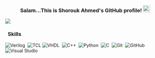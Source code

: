 <h3 align="center">
  Salam...This is Shorouk Ahmed's GitHub profile!
 <img src="https://media.giphy.com/media/hvRJCLFzcasrR4ia7z/giphy.gif" width="22">
</h3>

<!-- Typing SVG by DenverCoder1 - https://github.com/DenverCoder1/readme-typing-svg -->
<!--p align="center">
  <a href="https://github.com/DenverCoder1/readme-typing-svg">
    <img src="https://readme-typing-svg.herokuapp.com/?lines=Always%20learn%20new%20things%20😶&font=Fira%20Code&center=true&width=440&height=45&color=f75c7e&vCenter=true&size=22">
  </a>
</p-->

<a href="https://www.linkedin.com/in/shorouk-ahmed-694176265/" target="_blank">
  <img src="https://img.shields.io/badge/-Shorouk%20Ahmed-0077B5?style=for-the-badge&logo=Linkedin&logoColor=white">
</a>

###  &nbsp; Skills 
![Verilog](https://img.shields.io/badge/-Verilog-000080?style=flat)&nbsp;
![TCL](https://img.shields.io/badge/-TCL-000080?style=flat)
![VHDL](https://img.shields.io/badge/-VHDL-008080?style=flat)&nbsp;
![C++](https://img.shields.io/badge/-C++-black?logo=c%2B%2B)&nbsp;
![Python](https://img.shields.io/badge/-Python%20-05122A?style=flat&logo=python)&nbsp;
![C](https://img.shields.io/badge/-C-00599C?logo=c)&nbsp;
![Git](https://img.shields.io/badge/-Git-05122A?style=flat&logo=git)&nbsp;
![GitHub](https://img.shields.io/badge/-GitHub-05122A?style=flat&logo=github)&nbsp;
![Visual Studio](https://img.shields.io/badge/-Visual%20Studio%20Code-05122A?style=flat&logo=visual-studio-code&logoColor=007ACC)&nbsp;










